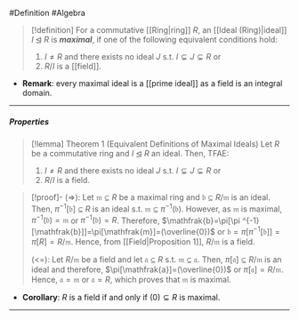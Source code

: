 #Definition #Algebra
> [!definition]
> For a commutative [[Ring|ring]] $R$, an [[Ideal (Ring)|ideal]] $I\unlhd R$ is ***maximal***, if one of the following equivalent conditions hold:
> 1. $I\neq R$ and there exists no ideal $J$ s.t. $I\subsetneq J\subsetneq R$ or
> 2. $R / I$ is a [[field]].
- **Remark**: every maximal ideal is a [[prime ideal]] as a field is an integral domain.
---
##### Properties
> [!lemma] Theorem 1 (Equivalent Definitions of Maximal Ideals)
> Let $R$ be a commutative ring and $I\unlhd R$ an ideal. Then, TFAE:
> 1. $I\neq R$ and there exists no ideal $J$ s.t. $I\subsetneq J\subsetneq R$ or
> 2. $R / I$ is a field.

> [!proof]-
> (=>): Let $\mathfrak{m}\subseteq R$ be a maximal ring and $\mathfrak{b}\subseteq R / \mathfrak{m}$ is an ideal. Then, $\pi ^{-1}[\mathfrak{b}]\subseteq R$ is an ideal s.t. $\mathfrak{m}\subseteq \pi ^{-1}(\mathfrak{b})$. However, as $\mathfrak{m}$ is maximal, $\pi ^{-1}(\mathfrak{b})=\mathfrak{m}$ or $\pi ^{-1}(\mathfrak{b})=R$. Therefore, $\mathfrak{b}=\pi[\pi ^{-1}[\mathfrak{b}]]=\pi[\mathfrak{m}]=(\overline{0})$ or $\mathfrak{b}=\pi[\pi ^{-1}[\mathfrak{b}]]=\pi[R]=R / \mathfrak{m}$. Hence, from [[Field|Proposition 1]], $R / \mathfrak{m}$ is a field.
> 
> (<=): Let $R / \mathfrak{m}$ be a field and let $\mathfrak{a}\subseteq R$ s.t. $\mathfrak{m}\subseteq \mathfrak{a}$. Then, $\pi[\mathfrak{a}]\subseteq R / \mathfrak{m}$ is an ideal and therefore, $\pi[\mathfrak{a}]=(\overline{0})$ or $\pi[\mathfrak{a}]=R / \mathfrak{m}$. Hence, $\mathfrak{a}=\mathfrak{m}$ or $\mathfrak{a}=R$, which proves that $\mathfrak{m}$ is maximal. 

- **Corollary**: $R$ is a field if and only if $(0)\subseteq R$ is maximal.
---
